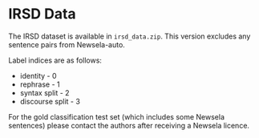 # IRSD Data

The IRSD dataset is available in `irsd_data.zip`. This version excludes any sentence pairs from Newsela-auto. 

Label indices are as follows:
* identity - 0
* rephrase - 1
* syntax split - 2
* discourse split - 3

For the gold classification test set (which includes some Newsela sentences) please contact the authors after receiving a Newsela licence.
